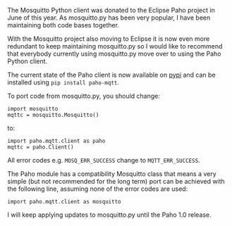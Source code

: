 <!--
.. title: Paho MQTT Python Client
.. slug: paho-mqtt-python-client
.. date: 2013-12-21 22:24:56
.. tags:
.. category:
.. link:
.. description:
.. type: text
-->

The Mosquitto Python client was donated to the Eclipse Paho project in June of
this year. As mosquitto.py has been very popular, I have been maintaining both
code bases together.

With the Mosquitto project also moving to Eclipse it is now even more redundant
to keep maintaining mosquitto.py so I would like to recommend that everybody
currently using mosquitto.py move over to using the Paho Python client.

The current state of the Paho client is now available on [pypi] and can be
installed using `pip install paho-mqtt`.

To port code from mosquitto.py, you should change:

```
import mosquitto
mqttc = mosquitto.Mosquitto()
```

to:

```
import paho.mqtt.client as paho
mqttc = paho.Client()
```

All error codes e.g. `MOSQ_ERR_SUCCESS` change to `MQTT_ERR_SUCCESS`.

The Paho module has a compatibility Mosquitto class that means a very simple
(but not recommended for the long term) port can be achieved with the following
line, assuming none of the error codes are used:

```
import paho.mqtt.client as mosquitto
```

I will keep applying updates to mosquitto.py until the Paho 1.0 release.

[pypi]: https://pypi.python.org/pypi/paho-mqtt
